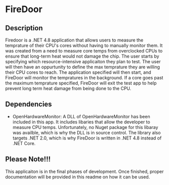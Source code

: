 # FireDoor
## Description
Firedoor is a .NET 4.8 application that allows users to measure the temprature of their CPU's cores without having to manually monitor them.
It was created from a need to measure core temps from overclocked CPUs to ensure that long-term heat would not damage the chip.  The user
starts by specifying which resource-intensive applicaiton they plan to test.  The user will then have an oppurtunity to define the max
temprature they are willing their CPU cores to reach.  The application specified will then start, and FireDoor will monitor the tempratures
in the background.  If a core goes past the maximum temprature specified, FireDoor will exit the test app to help prevent long term heat
damage from being done to the CPU.  

## Dependencies
- OpenHardwareMonitor: A DLL of OpenHardwareMonitor has been included in this app.  It includes libaries that allow the developer to 
measure CPU temps.  Unfortunately, no Nuget package for this libaray was availble, which is why the DLL is in source control.  The library
also targets .NET 2.0, which is why FireDoor is written in .NET 4.8 instead of .NET Core.

## Please Note!!!
This applicaiton is in the final phases of development.  Once finished, proper documentation will be provided in this readme on how it can 
be used.  
